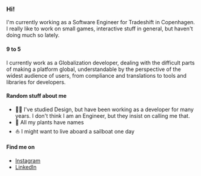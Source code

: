 ### Hi!
I'm currently working as a Software Engineer for Tradeshift in Copenhagen. 
I really like to work on small games, interactive stuff in general, but haven't doing much so lately. 

#### 9 to 5
I currently work as a Globalization developer, dealing with the difficult parts of making a platform global, understandable by the perspective of the widest audience of users, from compliance and translations to tools and libraries for developers.

#### Random stuff about me
- 👨‍💻 I've studied Design, but have been working as a developer for many years. I don't think I am an Engineer, but they insist on calling me that.
- 🌱 All my plants have names 
- ⛵ I might want to live aboard a sailboat one day 

#### Find me on
- [Instagram](https://www.instagram.com/cauli.tomaz)
- [LinkedIn](https://www.linkedin.com/in/caulitomaz)
